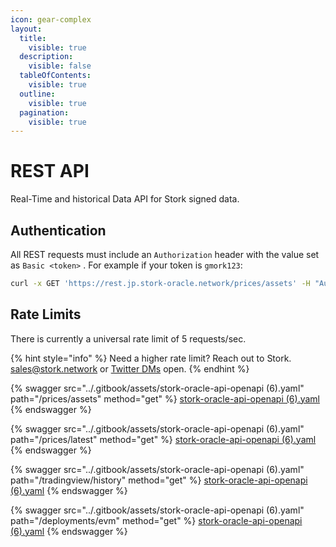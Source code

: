 ```yaml
---
icon: gear-complex
layout:
  title:
    visible: true
  description:
    visible: false
  tableOfContents:
    visible: true
  outline:
    visible: true
  pagination:
    visible: true
---
```


# REST API

Real-Time and historical Data API for Stork signed data.

## Authentication

All REST requests must include an `Authorization` header with the value set as `Basic <token>` . For example if your token is `gmork123`:

```bash
curl -x GET 'https://rest.jp.stork-oracle.network/prices/assets' -H "Authorization: Basic gmork123"
```

## Rate Limits

There is currently a universal rate limit of 5 requests/sec.

{% hint style="info" %}
Need a higher rate limit? Reach out to Stork.  [sales@stork.network](mailto:sales@stork.network) or [Twitter DMs](https://x.com/storkoracle) open.
{% endhint %}





{% swagger src="../.gitbook/assets/stork-oracle-api-openapi (6).yaml" path="/prices/assets" method="get" %}
[stork-oracle-api-openapi (6).yaml](<../.gitbook/assets/stork-oracle-api-openapi (6).yaml>)
{% endswagger %}

{% swagger src="../.gitbook/assets/stork-oracle-api-openapi (6).yaml" path="/prices/latest" method="get" %}
[stork-oracle-api-openapi (6).yaml](<../.gitbook/assets/stork-oracle-api-openapi (6).yaml>)
{% endswagger %}

{% swagger src="../.gitbook/assets/stork-oracle-api-openapi (6).yaml" path="/tradingview/history" method="get" %}
[stork-oracle-api-openapi (6).yaml](<../.gitbook/assets/stork-oracle-api-openapi (6).yaml>)
{% endswagger %}

{% swagger src="../.gitbook/assets/stork-oracle-api-openapi (6).yaml" path="/deployments/evm" method="get" %}
[stork-oracle-api-openapi (6).yaml](<../.gitbook/assets/stork-oracle-api-openapi (6).yaml>)
{% endswagger %}
